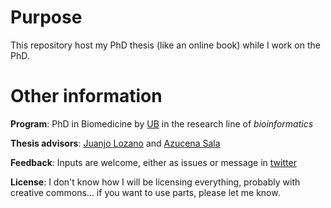 # Purpose 
This repository host my PhD thesis (like an online book) while I work on the PhD.

# Other information
**Program**: PhD in Biomedicine by [UB](https://ub.edu) in the research line of *bioinformatics*

**Thesis advisors**: [Juanjo Lozano](https://orcid.org/0000-0001-7613-3908) and  [Azucena Sala]()

**Feedback**: Inputs are welcome, either as issues or message in [twitter](https://twitter.com/Lluis_Rev)

**License**: I don't know how I will be licensing everything, probably with creative commons... if you want to use parts, please let me know.
